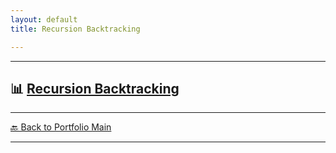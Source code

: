 ```yaml
---
layout: default
title: Recursion Backtracking

---
```




---

## 📊  [Recursion Backtracking](/study/algorithms-and-data-structures/recursion-backtracking)


---
[🔙 Back to Portfolio Main](./index.md)

---


